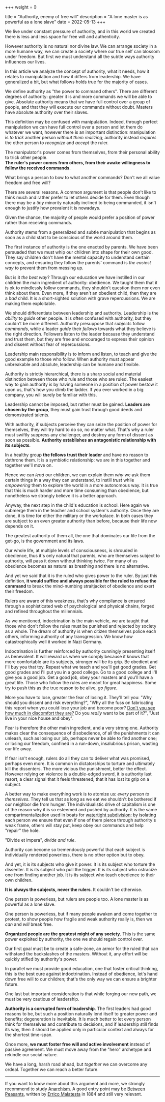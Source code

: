 +++
weight = 0

title = "Authority, enemy of free will"
description = "A lone master is as powerful as a lone slave"
date = 2022-05-13
+++

We live under constant pressure of authority, and in this world we created there is less and less space for free will and authenticity.

However authority is no natural nor divine law. We can arrange society in a more humane way, we can create a society where our true self can blossom under freedom. But first we must understand all the subtle ways authority influences our lives.

In this article we analyze the concept of authority, what it needs, how it relates to manipulation and how it differs from leadership. We have generalized a bit, but what follows holds true for the majority of cases.

We define authority as "the power to command others". There are different degrees of authority: greater it is and more commands we will be able to give. Absolute authority means that we have full control over a group of people, and that they will execute our commands without doubt. Masters have absolute authority over their slaves.

This definition may be confused with manipulation. Indeed, through perfect manipulation we can have full control over a person and let them do whatever we want, however there is an important distinction: manipulation is *to trick* another person *without them realizing*; authority instead *requires* the other person to *recognize* and *accept* the ruler.

The manipulator's power comes from themselves, from their personal ability to trick other people.  
**The ruler's power comes from others, from their awake willingness to follow the received commands**.

What brings a person to bow to what another commands? Don't we all value freedom and free will?

There are several reasons. A common argument is that people don't like to think much and rather prefer to let others decide for them. Even though there may be a *tiny* minority naturally inclined to being commanded, it isn't enough to justify how prevalent it is nowadays.

Given the chance, the majority of people would prefer a position of power rather than receiving commands.

Authority stems from a generalized and subtle manipulation that begins as soon as a child start to be conscious of the world around them.

The first instance of authority is the one enacted by parents. We have been persuaded that we must whip our children into shape for their own good. They say children don't have the mental capacity to understand certain concepts, and ensuring they follow the parents' command is *the easiest way* to prevent them from messing up.

But is it *the best way*? Through our education we have instilled in our children the main ingredient of authority: obedience. We taught them that it is ok to mindlessly follow commands, they shouldn't question them nor even think about them. Even more, if they aren't an obedient child, then they are a *bad* child. It is a short-sighted solution with grave repercussions. We are making them exploitable.

We should differentiate between leadership and authority. Leadership is the *ability* to *guide* other people. It is often confused with authority, but they couldn't be more different. Authority presuppose that *subjects* follow *commands*, while a leader *guide* their *fellows* towards what they believe is the right direction. Followers listen to the leader because they understand and trust them, but they are free and encouraged to express their opinion and dissent without fear of repercussions.

Leadership main responsibility is to inform and listen, to teach and give the good example to those who follow. When authority must appear unbreakable and absolute, leadership can be humane and flexible.

Authority is strictly hierarchical, there is a sharp social and material distinction between those who rule and those who are ruled. The easiest way to gain authority is by having someone in a position of power bestow it upon us, that's how you climb the ladder. If you ever worked in a big company, you will surely be familiar with this.

Leadership cannot be imposed, but rather must be gained. **Leaders are chosen by the group**, they must gain trust through good deeds and demonstrated talents.

With authority, if subjects perceive they can seize the position of power for themselves, they will try hard to do so, no matter what. That's why a ruler must swiftly suppress any challenger, and destroy any form of dissent as soon as possible. **Authority establishes an antagonistic relationship with its subjects**.  

In a healthy group **the fellows trust their leader** and have no reason to dethrone them. It is a symbiotic relationship: we are in this together and together we'll move on.

Hence we can *lead* our children, we can explain them *why* we ask them certain things in a way they can understand, to instill *trust* while *empowering* them to explore the world in a more autonomous way. It is true that this is much harder and more time consuming than obedience, but nonetheless we strongly believe it is a better approach.

Anyway, the next step in the child's education is school. Here again we submerge them in the teacher and school system's authority. Once they are done, it is time for either the military or the workplace. In both cases they are subject to an even greater authority than before, because their life now depends on it.

The greatest authority of them all, the one that dominates our life from the get-go, is the government and its laws.

Our whole life, at multiple levels of consciousness, is shrouded in obedience, thus it's only natural that parents, who are themselves subject to authority, will pass it down without thinking twice. For many of us obedience becomes as natural as breathing and there is no alternative.

And yet we said that it is the ruled who gives power to the ruler. By just this definition, **it would suffice and always possible for the ruled to refuse the command** to break the mind-numbing straitjacket of obedience and exert their freedom.

Rulers are aware of this weakness, that's why compliance is ensured through a sophisticated web of psychological and physical chains, forged and refined throughout the millennials.

As we mentioned, indoctrination is the main vehicle, we are taught that those who don't follow the rules must be punished and rejected by society as a whole. The dream of authority is when citizen themselves police each others, informing authority of any transgression. We know how catastrophically well it worked in Nazi Germany.

Indoctrination is further reinforced by authority cunningly presenting itself as benevolent. It will reward us when we comply because it knows that more comfortable are its subjects, stronger will be its grip. Be obedient and I'll buy you that toy. Repeat what we teach and you'll get good grades. Get good grades and I'll put you in a good college. Go to a good college and I'll give you a good job. Get a good job, obey your masters and you'll have a great life. Those who follow the rules are meant for great happiness. Some try to push this as the true reason to be alive, *go figure*.

More you have to lose, greater the fear of losing it. They'll tell you: "Why should you dissent and risk everything?", "Why all the fuss on fabricating this report when you could lose your job and become poor? [Don't you see how much in discomfort they are?](@/blog/systemic-poverty/index.md) Do you *really* want to be part of it?", "Just live in your nice house and obey".

Fear is therefore the other main ingredient, and a very strong one. Authority makes clear the consequence of disobedience, of all the punishments it can unleash, such as losing our job, perhaps never be able to find another one; or losing our freedom, confined in a run-down, insalubrious prison, wasting our life away.

If fear isn't enough, rulers do all they can to deliver what was promised, perhaps even more. It is common in dictatorships to torture and ultimately kill the dissenters. The more vicious the punishment, better the effect. However relying on violence is a double-edged sword, it is authority last resort, a clear signal that it feels threatened, that it has lost its grip on a subject.

A better way to make everything work is to atomize us: *every person to themselves*. They tell us that as long as we eat we shouldn't be bothered if our neighbor die from hunger. The individualistic drive of capitalism is one of the reason why it is so esteemed and pushed by authority. It is the same compartmentalization used in boats for [watertight subdivision](https://en.wikipedia.org/wiki/Compartment_%28ship%29#Watertight_subdivision): by isolating each person we ensure that even if one of them pierce through authority's weak frame, others will stay put, keep obey our commands and help "repair" the hole.

"Divide et impera", *divide and rule*.

Authority can become so tremendously powerful that each subject is individually rendered powerless, there is no other option but to obey.

And yet, it is its subjects who give it power. It is its subject who torture the dissenter. It is its subject who pull the trigger. It is its subject who ostracize one from finding another job. It is its subject who teach obedience to their own children.

**It is always the subjects, never the rulers**. It couldn't be otherwise.

One person is powerless, but rulers are people too. A lone master is as powerful as a lone slave.

One person is powerless, but if many people awaken and come together to protest, to show people how fragile and weak authority really is, then we *can* and *will* break free.

**Organized people are the greatest might of any society**. This is the same power exploited by authority, the one we should regain control over.

Our first goal must be to create a safe-zone, an armor for the ruled that can withstand the backslashes of the masters. Without it, any effort will be quickly stifled by authority's power.

In parallel we must provide good education, one that foster critical thinking, this is the best cure against indoctrination. Instead of obedience, let's hand down free will to our children; that's the only way we can ensure a brighter future.

One last but important consideration is that while forging our new path, we must be very cautious of leadership.

**Authority is a corrupted form of leadership**. The first leaders had good reasons to be, but such a position naturally lend itself to greater power and benefits; degeneration is inevitable. It is much better to let every person think for themselves and contribute to decisions, and if leadership still finds its way, then it should be applied only in particular context and always for the shortest time-span.

Once more, **we must foster free will and active involvement** instead of passive agreement. We must move away from the "hero" archetype and rekindle our social nature.

We have a long, harsh road ahead, but *together* we can overcome any ordeal. Together we can reach a better future.

---

If you want to know more about this argument and more, we strongly recommend to study [Anarchism](https://en.wikipedia.org/wiki/Anarchism). A good entry point may be [Between Peasants](https://theanarchistlibrary.org/library/errico-malatesta-between-peasants), written by [Errico Malatesta](https://en.wikipedia.org/wiki/Errico_Malatesta) in 1884 and still very relevant.
